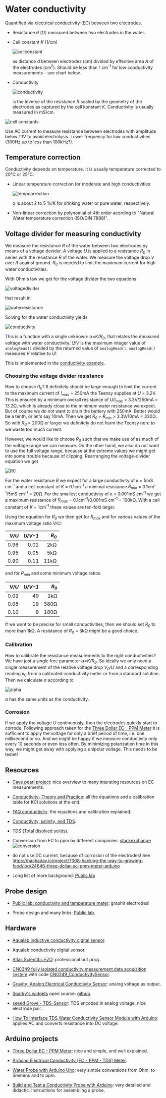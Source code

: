 # Water conductivity

Quantified via electrical conductivity (EC) between two electrodes. 

- Resistance *R* (&#8486;) measured between two electrodes in the water.

- Cell constant *K* (1/cm)

  ![cellconstant](images/cellconstant.svg)

  as distance *d* between electrodes (cm) divided by effective area
  *A* of the electrodes (cm<sup>2</sup>). Should be less than 1
  cm<sup>-1</sup> for low conductivity measurements - see chart below.

- Conductivity

  ![conductivity](images/conductivity.svg)

  is the inverse of the resistance *R* scaled by the geometry of the
  electrodes as captured by the cell konstant *K*. Conductivity is
  usually measured in mS/cm.

![cell constants](https://andyjconnelly.files.wordpress.com/2017/07/electrical-conductivity-of-common-solutions3.png?w=1140&h=921)

Use AC current to measure resistance between electrodes with amplitude
below 1.1V to avoid electrolysis. Lower frequency for low
conductivities (300Hz up to less than 100kHz?).


## Temperature correction

Conductivity depends on temperature. It is usually temperature
corrected to 20&#8451; or 25&#8451;.

- Linear temperature correction for moderate and high conductivities:

  ![tempcorrection](images/conductivity-tempcorr.svg)
  
  &alpha; is about 2 to 5 %/K for drinking water or pure water, respectively.

- Non-linear correction by polynomial of 4th order acording to
  "Natural Water temperature correction (ISO/DIN 7888)".


## Voltage divider for measuring conductivity

We measure the resistance *R* of the water between two electrodes by
means of a voltage devider. A voltage *U* is applied to a resistance
*R<sub>0</sub>* in series with the resistance *R* of the water. We
measure the voltage drop *V* over *R* against ground. *R<sub>0</sub>*
is needed to limit the maximum current for high water conductivities.

With Ohm's law we get for the voltage divider the two equations

![voltagedivider](images/conductivity-voltagedivider.svg)

that result in

![waterresistance](images/conductivity-resistance.svg)

Solving for the water conductivity yields

![conductivity](images/conductivity-conductivity.svg)

This is a function with a single unknown: *&alpha;=K/R<sub>0</sub>*,
that relates the measured voltage with water conductivity. *U/V* is the
maximum integer value of `analogRead()` divided by the returned value
of `analogRead()`. `analogRead()` measures *V* relative to *U*!

This is implemented in the [conductivity
example](../../examples/conductivity).


### Choosing the voltage divider resistance

How to choose *R<sub>0</sub>*? It definitely should be large enough to
limit the current to the maximum current of *I<sub>max</sub>* = 250mA
the Teensy supplies at *U =* 3.3V. This is ensured by a minimum
overall resistance of *U/I<sub>max</sub>* = 3.3V/250mA = 13.2&#8486;,
which is already close to the minimum water resistance we expect. But
of course we do not want to drain the battery with 250mA. Better would
be a tenth, or let's say 10mA. Then we get *R<sub>0</sub> +
R<sub>min</sub>* > 3.3V/10mA = 330&#8486;. So with *R<sub>0</sub>* =
200&#8486; or larger we definitely do not harm the Teensy nore to we
waste too much current.

However, we would like to choose *R<sub>0</sub>* such that we make use
of as much of the voltage range we can measure. On the other hand, we
also do not want to use the full voltage range, because at the extreme
values we might get into some trouble because of clipping. Rearranging
the voltage-divider equation we get

![R0](images/conductivity-r0.svg)

For the water resistance *R* we expect for a large conductivity of
&kappa; = 5mS cm<sup>-1</sup> and a cell constant of *K* =
0.1cm<sup>-1</sup> a minimal resistance *R<sub>min</sub>* =
0.1cm<sup>-1</sup>/5mS cm<sup>-1</sup> = 20&#8486;. For the smallest
conductivity of &kappa; = 0.001mS cm<sup>-1</sup> we get a maximum
resistance of *R<sub>max</sub>* = 0.1cm<sup>-1</sup>/0.001mS
cm<sup>-1</sup> = 100k&#8486;. With a cell constant of *K* =
1cm<sup>-1</sup> these values are ten-fold larger.

Using the equation for *R<sub>0</sub>* we then get for
*R<sub>max</sub>* and for various values of the maximum voltage ratio
*V/U*:

| *V/U*  | *U/V-1* | *R<sub>0</sub>* |
| -----: | ------: | --------------: |
|   0.98 |    0.02 |       2k&#8486; |
|   0.95 |    0.05 |       5k&#8486; |
|   0.90 |    0.11 |      11k&#8486; |

and for *R<sub>min</sub>* and some minimum voltage ratios:

| *V/U*  | *U/V-1* | *R<sub>0</sub>* |
| -----: | ------: | --------------: |
|   0.02 |      49 |       1k&#8486; |
|   0.05 |      19 |      380&#8486; |
|   0.10 |       9 |      180&#8486; |

If we want to be precise for small conductivities, then we should set
*R<sub>0</sub>* to more than 1k&#8486;. A resistance of *R<sub>0</sub>* =
5k&#8486; might be a good choice.


### Calibration

How to calibrate the resistance measurements to the right
conductivities? We have just a single free parameter
*&alpha;=K/R<sub>0</sub>*. So ideally we only need a single
measurement of the relative voltage drop *V<sub>0</sub>/U* and a
corresponding reading &kappa;<sub>0</sub> from a calibrated
conductivity meter or from a standard solution. Then we calculate
*&alpha;* according to

![alpha](images/conductivity-alpha.svg)

*&alpha;* has the same units as the conductivity.


### Corrosion

If we apply the voltage *U* continuously, then the electrodes quickly
start to corrode. Following approach taken for the [Three Dollar EC -
PPM
Meter](https://hackaday.io/project/7008-hacking-the-way-to-growing-food/log/24646-three-dollar-ec-ppm-meter-arduino)
it is sufficient to apply the voltage for only a brief period of time,
i.e. one millisecond or so. And we might be happy if we measure
conductivity only every 10 seconds or even less often. By minimizing
polarization time in this way, we might get away with applying a
unipolar voltage. This needs to be testet!


## Resources

- [Cave pearl
  project](https://thecavepearlproject.org/2017/08/12/measuring-electrical-conductivity-with-an-arduino-part1-overview/):
  nice overview to many intersting resources on EC measurements.

- [Conductivity- Theory and
  Practice](https://pdf4pro.com/fullscreen/conductivity-theory-and-practice-analytical-chemistry-uoc-gr-5b91b7.html):
  all the equations and a calibration table for KCl solutions at the
  end.

- [FAQ
  conductivity](https://www.snowpure.com/docs/FAQ_Conductivity_Thornton.pdf):
  the equations and calibration explained.

- [Conductivity, salinity, and
  TDS](https://www.fondriest.com/environmental-measurements/parameters/water-quality/conductivity-salinity-tds/).

- [TDS (Total disolved
  solids)](https://en.wikipedia.org/wiki/Total_dissolved_solids).

- Conversion from EC to ppm by different companies:
  [stackexchange](https://arduino.stackexchange.com/questions/49895/how-to-measure-electrical-conductivity-using-arduino)
  ![conversion](https://i.stack.imgur.com/VpcM3.png)
  
- do not use DC current, because of corrosion of the electrodes! See
  https://hackaday.io/project/7008-hacking-the-way-to-growing-food/log/24646-three-dollar-ec-ppm-meter-arduino

- Long list of more background: [Public
  lab](https://publiclab.org/wiki/conductivity_sensing?raw=true)


## Probe design

- [Public lab: conductivity and temperature
  meter](https://publiclab.org/notes/bhickman/05-09-2016/conductivity-and-temperature-meter):
  graphit electrodes!

- Probe design and many links: [Public
  lab](https://publiclab.org/wiki/conductivity_sensing?raw=true).


## Hardware

- [Aqualab inductive conductivity digital
  sensor](https://en.aqualabo.fr/ctzn-digital-sensor-bare-wires-7-m-cable-plastic-connection-immersio-b3996.html).

- [Aqualab conductivity digital
  sensor](https://en.aqualabo.fr/-b49802.html).

- [Atlas Scientific
  EZO](https://atlas-scientific.com/embedded-solutions/ezo-conductivity-circuit/):
  professional but pricy.

- [CN0349 fully isolated conductivity measurement data acquisition
  system](https://www.analog.com/en/design-center/reference-designs/circuits-from-the-lab/cn0349.htm)
  with code
  [CN0349_ConductivitySensor](https://github.com/joshagirgis/CN0349-Arduino-Based-Library).

- [Gravity: Analog Electrical Conductivity
  Sensor](https://www.dfrobot.com/product-1123.html): analog voltage
  as output.

- [Sparky's
  widgets](https://www.sparkyswidgets.com/product/miniec-ec-interface/)
  open source: [github](https://github.com/SparkysWidgets/MinieCHW).

- [seeed Grove -
  TDS-Sensor](https://www.berrybase.de/sensoren-module/feuchtigkeit/seeed-grove-tds-sensor-f-252-r-wasserqualit-228-t-40-gesamt-gel-246-ste-feststoffe-41?sPartner=g_shopping&gclid=Cj0KCQjw0umSBhDrARIsAH7FCofDsb8Z6-ynEMNAZwE0Gre-t0X1yo29wt90GJA0Gb-0whBz4ktg6K8aArFzEALw_wcB#):
  TDS encoded in analog voltage, nice electrode pair.

- [How To Interface TDS Water Conductivity Sensor Module with
  Arduino](https://tutorials.probots.co.in/using-analog-tds-water-conductivity-sensor-water-proof-module-for-arduino/):
  applies AC and converts resistance into DC voltage.


## Arduino projects

- [Three Dollar EC - PPM
  Meter](https://hackaday.io/project/7008-hacking-the-way-to-growing-food/log/24646-three-dollar-ec-ppm-meter-arduino):
  nice and simple, and well explained.

- [Arduino Electrical Conductivity (EC - PPM - TDS)
  Meter](https://create.arduino.cc/projecthub/mircemk/arduino-electrical-conductivity-ec-ppm-tds-meter-c48201).

- [Water Probe with Arduino
  Uno](https://create.arduino.cc/projecthub/EDUcentrum/water-probe-with-arduino-uno-423483):
  very simple conversions from Ohm, to Siemens and to ppm.

- [Build and Test a Conductivity Probe with
  Arduino](https://www.teachengineering.org/activities/view/nyu_probe_activity1):
  very detailed and didactic. Instructions for assembling a probe.
